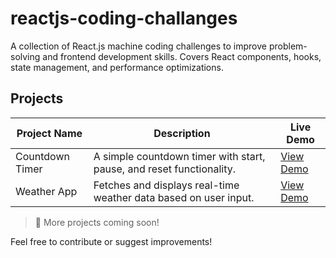 # reactjs-coding-challanges
A collection of React.js machine coding challenges to improve problem-solving and frontend development skills. Covers React components, hooks, state management, and performance optimizations.

## Projects

| Project Name     | Description                                      | Live Demo |
|-----------------|--------------------------------------------------|-----------|
| Countdown Timer | A simple countdown timer with start, pause, and reset functionality. | [View Demo](https://reactjs-coding-challanges.vercel.app/) |
| Weather App     | Fetches and displays real-time weather data based on user input. | [View Demo](https://your-vercel-link.com) |

> 🚀 More projects coming soon!

Feel free to contribute or suggest improvements!
